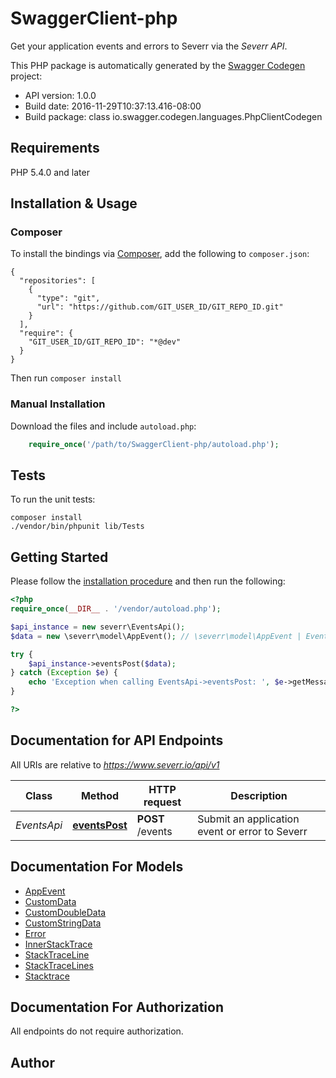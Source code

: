 # SwaggerClient-php
Get your application events and errors to Severr via the *Severr API*.

This PHP package is automatically generated by the [Swagger Codegen](https://github.com/swagger-api/swagger-codegen) project:

- API version: 1.0.0
- Build date: 2016-11-29T10:37:13.416-08:00
- Build package: class io.swagger.codegen.languages.PhpClientCodegen

## Requirements

PHP 5.4.0 and later

## Installation & Usage
### Composer

To install the bindings via [Composer](http://getcomposer.org/), add the following to `composer.json`:

```
{
  "repositories": [
    {
      "type": "git",
      "url": "https://github.com/GIT_USER_ID/GIT_REPO_ID.git"
    }
  ],
  "require": {
    "GIT_USER_ID/GIT_REPO_ID": "*@dev"
  }
}
```

Then run `composer install`

### Manual Installation

Download the files and include `autoload.php`:

```php
    require_once('/path/to/SwaggerClient-php/autoload.php');
```

## Tests

To run the unit tests:

```
composer install
./vendor/bin/phpunit lib/Tests
```

## Getting Started

Please follow the [installation procedure](#installation--usage) and then run the following:

```php
<?php
require_once(__DIR__ . '/vendor/autoload.php');

$api_instance = new severr\EventsApi();
$data = new \severr\model\AppEvent(); // \severr\model\AppEvent | Event to submit

try {
    $api_instance->eventsPost($data);
} catch (Exception $e) {
    echo 'Exception when calling EventsApi->eventsPost: ', $e->getMessage(), PHP_EOL;
}

?>
```

## Documentation for API Endpoints

All URIs are relative to *https://www.severr.io/api/v1*

Class | Method | HTTP request | Description
------------ | ------------- | ------------- | -------------
*EventsApi* | [**eventsPost**](docs/Api/EventsApi.md#eventspost) | **POST** /events | Submit an application event or error to Severr


## Documentation For Models

 - [AppEvent](docs/Model/AppEvent.md)
 - [CustomData](docs/Model/CustomData.md)
 - [CustomDoubleData](docs/Model/CustomDoubleData.md)
 - [CustomStringData](docs/Model/CustomStringData.md)
 - [Error](docs/Model/Error.md)
 - [InnerStackTrace](docs/Model/InnerStackTrace.md)
 - [StackTraceLine](docs/Model/StackTraceLine.md)
 - [StackTraceLines](docs/Model/StackTraceLines.md)
 - [Stacktrace](docs/Model/Stacktrace.md)


## Documentation For Authorization

 All endpoints do not require authorization.


## Author




